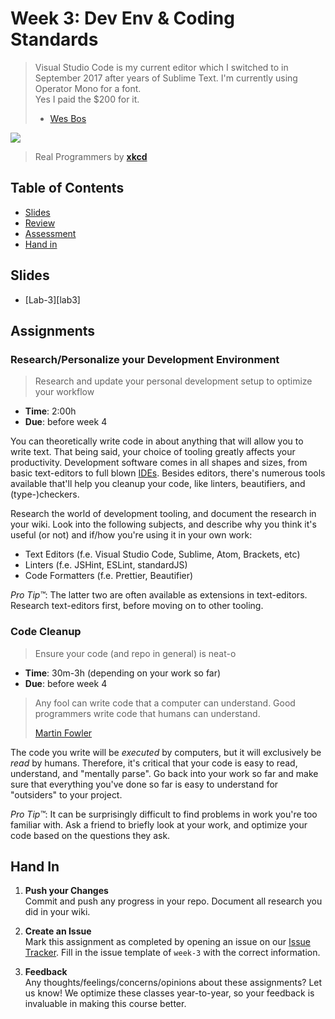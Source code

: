 # Week 3: Dev Env & Coding Standards

> Visual Studio Code is my current editor which I switched to in September 2017
> after years of Sublime Text. I'm currently using Operator Mono for a font.  
> Yes I paid the $200 for it.
>
> - [Wes Bos](https://wesbos.com/uses)

[![](https://imgs.xkcd.com/comics/real_programmers.png)](https://xkcd.com/378/)

> Real Programmers by [**xkcd**](https://xkcd.com)

## Table of Contents

- [Slides](#slides)
- [Review](#review)
- [Assessment](#assesment)
- [Hand in](#hand-in)

## Slides

- [Lab-3][lab3]

## Assignments

### Research/Personalize your Development Environment

> Research and update your personal development setup to optimize your workflow

- **Time**: 2:00h
- **Due**: before week 4

You can theoretically write code in about anything that will allow you to write
text. That being said, your choice of tooling greatly affects your productivity.
Development software comes in all shapes and sizes, from basic text-editors to
full blown [IDEs](https://www.codecademy.com/articles/what-is-an-ide). Besides
editors, there's numerous tools available that'll help you cleanup your code,
like linters, beautifiers, and (type-)checkers.

Research the world of development tooling, and document the research in your
wiki. Look into the following subjects, and describe why you think it's useful
(or not) and if/how you're using it in your own work:

- Text Editors (f.e. Visual Studio Code, Sublime, Atom, Brackets, etc)
- Linters (f.e. JSHint, ESLint, standardJS)
- Code Formatters (f.e. Prettier, Beautifier)

_Pro Tip™_: The latter two are often available as extensions in text-editors.
Research text-editors first, before moving on to other tooling.

### Code Cleanup

> Ensure your code (and repo in general) is neat-o

- **Time**: 30m-3h (depending on your work so far)
- **Due**: before week 4

> Any fool can write code that a computer can understand. Good programmers write
> code that humans can understand.
>
> [Martin Fowler](https://twitter.com/martinfowler/status/1067179181140844544)

The code you write will be _executed_ by computers, but it will exclusively be
_read_ by humans. Therefore, it's critical that your code is easy to read,
understand, and "mentally parse". Go back into your work so far and make sure
that everything you've done so far is easy to understand for "outsiders" to your
project.

_Pro Tip™_: It can be surprisingly difficult to find problems in work you're too
familiar with. Ask a friend to briefly look at your work, and optimize your code
based on the questions they ask.

## Hand In

1. **Push your Changes**  
   Commit and push any progress in your repo. Document all research you did in
   your wiki.

2. **Create an Issue**  
   Mark this assignment as completed by opening an issue on our
   [Issue Tracker](https://github.com/cmda-bt/pt-course-20-21/issues/new/choose).
   Fill in the issue template of `week-3` with the correct information.

3. **Feedback**  
   Any thoughts/feelings/concerns/opinions about these assignments? Let us know!
   We optimize these classes year-to-year, so your feedback is invaluable in
   making this course better.

